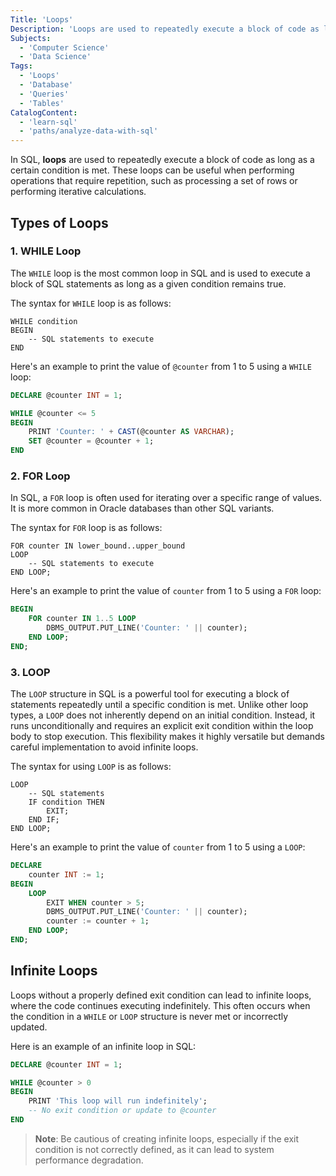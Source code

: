 ```yaml
---
Title: 'Loops'
Description: 'Loops are used to repeatedly execute a block of code as long as a certain condition is met.'
Subjects:
  - 'Computer Science'
  - 'Data Science'
Tags:
  - 'Loops'
  - 'Database'
  - 'Queries'
  - 'Tables'
CatalogContent:
  - 'learn-sql'
  - 'paths/analyze-data-with-sql'
---
```


In SQL, **loops** are used to repeatedly execute a block of code as long as a certain condition is met. These loops can be useful when performing operations that require repetition, such as processing a set of rows or performing iterative calculations.

## Types of Loops

### 1. WHILE Loop

The `WHILE` loop is the most common loop in SQL and is used to execute a block of SQL statements as long as a given condition remains true.

The syntax for `WHILE` loop is as follows:

```pseudo
WHILE condition
BEGIN
    -- SQL statements to execute
END
```

Here's an example to print the value of `@counter` from 1 to 5 using a `WHILE` loop:

```sql
DECLARE @counter INT = 1;

WHILE @counter <= 5
BEGIN
    PRINT 'Counter: ' + CAST(@counter AS VARCHAR);
    SET @counter = @counter + 1;
END
```

### 2. FOR Loop

In SQL, a `FOR` loop is often used for iterating over a specific range of values. It is more common in Oracle databases than other SQL variants.

The syntax for `FOR` loop is as follows:

```pseudo
FOR counter IN lower_bound..upper_bound
LOOP
    -- SQL statements to execute
END LOOP;
```

Here's an example to print the value of `counter` from 1 to 5 using a `FOR` loop:

```sql
BEGIN
    FOR counter IN 1..5 LOOP
        DBMS_OUTPUT.PUT_LINE('Counter: ' || counter);
    END LOOP;
END;
```

### 3. LOOP

The `LOOP` structure in SQL is a powerful tool for executing a block of statements repeatedly until a specific condition is met. Unlike other loop types, a `LOOP` does not inherently depend on an initial condition. Instead, it runs unconditionally and requires an explicit exit condition within the loop body to stop execution. This flexibility makes it highly versatile but demands careful implementation to avoid infinite loops.

The syntax for using `LOOP` is as follows:

```pseudo
LOOP
    -- SQL statements
    IF condition THEN
        EXIT;
    END IF;
END LOOP;
```

Here's an example to print the value of `counter` from 1 to 5 using a `LOOP`:

```sql
DECLARE
    counter INT := 1;
BEGIN
    LOOP
        EXIT WHEN counter > 5;
        DBMS_OUTPUT.PUT_LINE('Counter: ' || counter);
        counter := counter + 1;
    END LOOP;
END;
```

## Infinite Loops

Loops without a properly defined exit condition can lead to infinite loops, where the code continues executing indefinitely. This often occurs when the condition in a `WHILE` or `LOOP` structure is never met or incorrectly updated.

Here is an example of an infinite loop in SQL:

```sql
DECLARE @counter INT = 1;

WHILE @counter > 0
BEGIN
    PRINT 'This loop will run indefinitely';
    -- No exit condition or update to @counter
END
```

> **Note**: Be cautious of creating infinite loops, especially if the exit condition is not correctly defined, as it can lead to system performance degradation.
